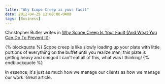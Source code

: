 ```yaml
---
title: "Why Scope Creep is your fault"
date: 2012-04-25 13:00:00-0400
tags: [Business]
---
```


Christopher Butler writes in [Why Scope Creep Is Your Fault (And What You Can Do To Prevent It)](http://www.newfangled.com/why_scope_creep_is_your_fault):

{% blockquote %}
Scope creep is like slowly loading up your plate with little portions of everything on the buffet until you realize man, this plate is getting heavy and omigod I can't eat all of this, what was I thinking! 
{% endblockquote %}

In essence, it's just as much how we manage our clients as how we manage our work. Great article.

